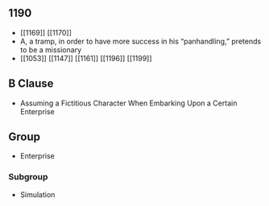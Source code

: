 ## 1190
- [[1169]] [[1170]] 
- A, a tramp, in order to have more success in his “panhandling,” pretends to be a missionary
- [[1053]] [[1147]] [[1161]] [[1196]] [[1199]] 

## B Clause
- Assuming a Fictitious Character When Embarking  Upon a Certain Enterprise

## Group
- Enterprise

### Subgroup
- Simulation

